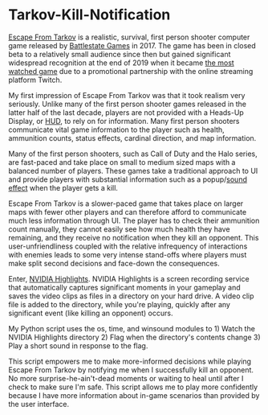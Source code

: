 # Tarkov-Kill-Notification

[Escape From Tarkov](https://en.wikipedia.org/wiki/Escape_from_Tarkov) is a realistic, survival, first person shooter computer game released by [Battlestate Games](https://www.escapefromtarkov.com/) in 2017. The game has been in closed beta to a relatively small audience since then but gained significant widespread recognition at the end of 2019 when it became [the most watched game](https://www.pcgamesn.com/escape-from-tarkov/top-twitch-game) due to a promotional partnership with the online streaming platform Twitch.

My first impression of Escape From Tarkov was that it took realism very seriously. Unlike many of the first person shooter games released in the latter half of the last decade, players are not provided with a Heads-Up Display, or [HUD](https://en.wikipedia.org/wiki/Head-up_display_(video_games)), to rely on for information. Many first person shooters communicate vital game information to the player such as health, ammunition counts, status effects, cardinal direction, and map information.

Many of the first person shooters, such as Call of Duty and the Halo series, are fast-paced and take place on small to medium sized maps with a balanced number of players. These games take a traditional approach to UI and provide players with substantial information such as a popup/[sound effect](https://www.youtube.com/watch?v=B6IO3NcN_S4) when the player gets a kill. 

Escape From Tarkov is a slower-paced game that takes place on larger maps with fewer other players and can therefore afford to communicate much less information through UI. The player has to check their ammunition count manually, they cannot easily see how much health they have remaining, and they receive no notification when they kill an opponent. This user-unfriendliness coupled with the relative infrequency of interactions with enemies leads to some very intense stand-offs where players must make split second decisions and face-down the consequences.

Enter, [NVIDIA Highlights](https://developer.nvidia.com/Highlights). NVIDIA Highlights is a screen recording service that automatically captures significant moments in your gameplay and saves the video clips as files in a directory on your hard drive. A video clip file is added to the directory, while you're playing, quickly after any significant event (like killing an opponent) occurs.

My Python script uses the os, time, and winsound modules to 1) Watch the NVIDIA Highlights directory 2) Flag when the directory's contents change 3) Play a short sound in response to the flag.

This script empowers me to make more-informed decisions while playing Escape From Tarkov by notifying me when I successfully kill an opponent. No more surprise-he-ain't-dead moments or waiting to heal until after I check to make sure I'm safe. This script allows me to play more confidently because I have more information about in-game scenarios than provided by the user interface.
